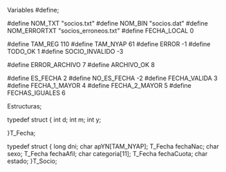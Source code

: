Variables #define;

#define NOM_TXT "socios.txt"
#define NOM_BIN "socios.dat"
#define NOM_ERRORTXT "socios_erroneos.txt"
#define FECHA_LOCAL 0

#define TAM_REG 110
#define TAM_NYAP 61
#define ERROR -1
#define TODO_OK 1
#define SOCIO_INVALIDO -3

#define ERROR_ARCHIVO 7
#define ARCHIVO_OK 8

#define ES_FECHA 2
#define NO_ES_FECHA -2
#define FECHA_VALIDA 3
#define FECHA_1_MAYOR 4
#define FECHA_2_MAYOR 5
#define FECHAS_IGUALES 6

Estructuras;

typedef struct
{
    int d;
    int m;
    int y;

}T_Fecha;

typedef struct
{
    long dni;
    char apYN[TAM_NYAP];
    T_Fecha fechaNac;
    char sexo;
    T_Fecha fechaAfil;
    char categoria[11];
    T_Fecha fechaCuota;
    char estado;
}T_Socio;
